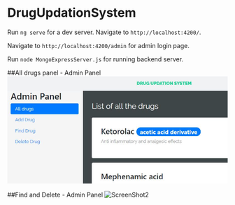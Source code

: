 # DrugUpdationSystem

Run `ng serve` for a dev server. Navigate to `http://localhost:4200/`. 

Navigate to `http://localhost:4200/admin` for admin login page.

Run `node MongoExpressServer.js` for running backend server.

##All drugs panel - Admin Panel
![ScreenShot1](drugsapp/screenshots/screenshot.JPG)

##Find and Delete - Admin Panel
![ScreenShot2](drugsapp/screenshots/screenshot1.JPG)
